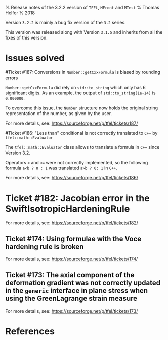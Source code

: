 % Release notes of the 3.2.2 version of `TFEL`, `MFront` and `MTest`
% Thomas Helfer
% 2018

Version `3.2.2` is mainly a bug fix version of the `3.2` series.

This version was released along with Version `3.1.5` and inherits from
all the fixes of this version.


# Issues solved

#Ticket #187: Conversions in `Number::getCxxFormula` is biased by rounding errors

`Number::getCxxFormula` did rely on `std::to_string` which only has 6
significant digits. As an example, the output of `std::to_string(1e-14)`
is `0.000000`.

To overcome this issue, the `Number` structure now holds the original
string representation of the number, as given by the user.

For more details, see: <https://sourceforge.net/p/tfel/tickets/187/>

#Ticket #186: "Less than" conditional is not correctly translated to `C++` by `tfel::math::Evaluator`

The `tfel::math::Evaluator` class allows to translate a formula in `C++` since Version 3.2.

Operators `<` and `<=` were not correctly implemented, so the following
formula `a<b ? 0 : 1` was translated `a>b ? 0: 1` in `C++`.

For more details, see: <https://sourceforge.net/p/tfel/tickets/186/>

# Ticket #182: Jacobian error in the SwiftIsotropicHardeningRule

For more details, see: <https://sourceforge.net/p/tfel/tickets/182/>

## Ticket #174: Using formulae with the Voce hardening rule is broken

For more details, see: <https://sourceforge.net/p/tfel/tickets/174/>

## Ticket #173: The axial component of the deformation gradient was not correctly updated in the `generic` interface in plane stress when using the GreenLagrange strain measure

For more details, see: <https://sourceforge.net/p/tfel/tickets/173/>

# References

